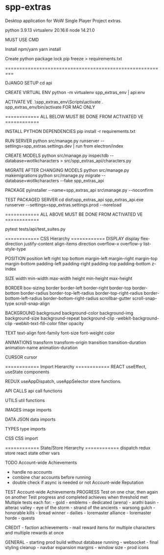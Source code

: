 # spp-extras
Desktop application for WoW Single Player Project extras.

python 3.9.13
virtualenv 20.16.6
node 14.21.0

MUST USE CMD

Install npm/yarn
yarn install

Create python package lock
pip freeze > requirements.txt

=========================================================


DJANGO SETUP
cd api

CREATE VIRTUAL ENV
python -m virtualenv spp_extras_env   |   api:env

ACTIVATE VE
.\spp_extras_env\Scripts\activate
. spp_extras_env/bin/activate FOR MAC ONLY


============ ALL BELOW MUST BE DONE FROM ACTIVATED VE ============

INSTALL PYTHON DEPENDENCIES
pip install -r requirements.txt


RUN SERVER
python src/manage.py runserver --settings=spp_extras.settings.dev   |   run from electron/index


CREATE MODELS
python src/manage.py inspectdb --database=wotlkcharacters > src/spp_extras_api/characters.py

MIGRATE AFTER CHANGING MODELS
python src/manage.py makemigrations
python src/manage.py migrate --database=wotlkcharacters --fake spp_extras_api


PACKAGE
pyinstaller --name=spp_extras_api src\manage.py --noconfirm

TEST PACKAGED SERVER
cd dist\spp_extras_api
spp_extras_api.exe runserver --settings=spp_extras.settings.prod --noreload

============ ALL ABOVE MUST BE DONE FROM ACTIVATED VE ============

pytest tests/api/test_suites.py


============ CSS Hierarchy ============
DISPLAY
display
flex-direction
justify-content
align-items
direction
overflow-x
overflow-y
list-style-type

POSITION
position
left
right
top
bottom
margin-left
margin-right
margin-top
margin-bottom
padding-left
padding-right
padding-top
padding-bottom
z-index

SIZE
width
min-width
max-width
height
min-height
max-height

BORDER
box-sizing
border
border-left
border-right
border-top
border-bottom
border-radius
border-top-left-radius
border-top-right-radius
border-bottom-left-radius
border-bottom-right-radius
scrollbar-gutter
scroll-snap-type
scroll-snap-align

BACKGROUND
background
background-color
background-img
background-size
background-repeat
background-clip
-webkit-background-clip
-webkit-text-fill-color
filter
opacity

TEXT
text-align
font-family
font-size
font-weight
color

ANIMATIONS
transform
transform-origin
transition
transition-duration
animation-name
animation-duration

CURSOR
cursor


============ Import Hierarchy ============
REACT
useEffect, useState
components

REDUX
useAppDispatch, useAppSelector
store functions.

API CALLS
api call functions

UTILS
util functions

IMAGES
image imports

DATA
JSON data imports

TYPES
type imports

CSS
CSS import

============ State/Store Hierarchy ============
dispatch
redux store
react state
other vars


TODO
Account-wide Achievements
- handle no accounts
- combine char accounts before running
- double check if async is needed or not
Account-wide Reputation

TEST
Account-wide Achievements
  PROGRESS
    Test on one char, then again on another
    Test progress and completed achieves when threshold met
    Multiple tests each for:
    - gold
    - emblems
    - dedicated (arena)
    - arathi basin
    - alterac valley
    - eye of the storm
    - strand of the ancients
    - warsong gulch
    - honorable kills
    - bread winner
    - dailies
    - loremaster alliance
    - loremaster horde
    - quests

  CREDIT
    - faction achievements
    - mail reward items for multiple characters and multiple rewards at once

  GENERAL
    - starting prod build without database running - websocket
    - final styling cleanup - navbar expansion margins
    - window size
    - prod icons
